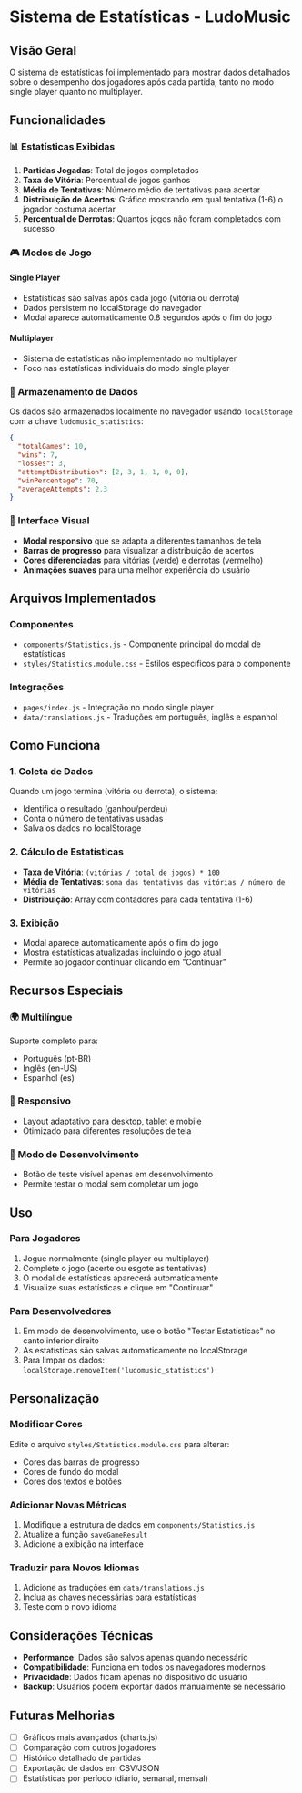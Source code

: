 # Sistema de Estatísticas - LudoMusic

## Visão Geral

O sistema de estatísticas foi implementado para mostrar dados detalhados sobre o desempenho dos jogadores após cada partida, tanto no modo single player quanto no multiplayer.

## Funcionalidades

### 📊 Estatísticas Exibidas

1. **Partidas Jogadas**: Total de jogos completados
2. **Taxa de Vitória**: Percentual de jogos ganhos
3. **Média de Tentativas**: Número médio de tentativas para acertar
4. **Distribuição de Acertos**: Gráfico mostrando em qual tentativa (1-6) o jogador costuma acertar
5. **Percentual de Derrotas**: Quantos jogos não foram completados com sucesso

### 🎮 Modos de Jogo

#### Single Player
- Estatísticas são salvas após cada jogo (vitória ou derrota)
- Dados persistem no localStorage do navegador
- Modal aparece automaticamente 0.8 segundos após o fim do jogo

#### Multiplayer
- Sistema de estatísticas não implementado no multiplayer
- Foco nas estatísticas individuais do modo single player

### 💾 Armazenamento de Dados

Os dados são armazenados localmente no navegador usando `localStorage` com a chave `ludomusic_statistics`:

```json
{
  "totalGames": 10,
  "wins": 7,
  "losses": 3,
  "attemptDistribution": [2, 3, 1, 1, 0, 0],
  "winPercentage": 70,
  "averageAttempts": 2.3
}
```

### 🎨 Interface Visual

- **Modal responsivo** que se adapta a diferentes tamanhos de tela
- **Barras de progresso** para visualizar a distribuição de acertos
- **Cores diferenciadas** para vitórias (verde) e derrotas (vermelho)
- **Animações suaves** para uma melhor experiência do usuário

## Arquivos Implementados

### Componentes
- `components/Statistics.js` - Componente principal do modal de estatísticas
- `styles/Statistics.module.css` - Estilos específicos para o componente

### Integrações
- `pages/index.js` - Integração no modo single player
- `data/translations.js` - Traduções em português, inglês e espanhol

## Como Funciona

### 1. Coleta de Dados
Quando um jogo termina (vitória ou derrota), o sistema:
- Identifica o resultado (ganhou/perdeu)
- Conta o número de tentativas usadas
- Salva os dados no localStorage

### 2. Cálculo de Estatísticas
- **Taxa de Vitória**: `(vitórias / total de jogos) * 100`
- **Média de Tentativas**: `soma das tentativas das vitórias / número de vitórias`
- **Distribuição**: Array com contadores para cada tentativa (1-6)

### 3. Exibição
- Modal aparece automaticamente após o fim do jogo
- Mostra estatísticas atualizadas incluindo o jogo atual
- Permite ao jogador continuar clicando em "Continuar"

## Recursos Especiais

### 🌍 Multilíngue
Suporte completo para:
- Português (pt-BR)
- Inglês (en-US)
- Espanhol (es)

### 📱 Responsivo
- Layout adaptativo para desktop, tablet e mobile
- Otimizado para diferentes resoluções de tela

### 🔧 Modo de Desenvolvimento
- Botão de teste visível apenas em desenvolvimento
- Permite testar o modal sem completar um jogo

## Uso

### Para Jogadores
1. Jogue normalmente (single player ou multiplayer)
2. Complete o jogo (acerte ou esgote as tentativas)
3. O modal de estatísticas aparecerá automaticamente
4. Visualize suas estatísticas e clique em "Continuar"

### Para Desenvolvedores
1. Em modo de desenvolvimento, use o botão "Testar Estatísticas" no canto inferior direito
2. As estatísticas são salvas automaticamente no localStorage
3. Para limpar os dados: `localStorage.removeItem('ludomusic_statistics')`

## Personalização

### Modificar Cores
Edite o arquivo `styles/Statistics.module.css` para alterar:
- Cores das barras de progresso
- Cores de fundo do modal
- Cores dos textos e botões

### Adicionar Novas Métricas
1. Modifique a estrutura de dados em `components/Statistics.js`
2. Atualize a função `saveGameResult`
3. Adicione a exibição na interface

### Traduzir para Novos Idiomas
1. Adicione as traduções em `data/translations.js`
2. Inclua as chaves necessárias para estatísticas
3. Teste com o novo idioma

## Considerações Técnicas

- **Performance**: Dados são salvos apenas quando necessário
- **Compatibilidade**: Funciona em todos os navegadores modernos
- **Privacidade**: Dados ficam apenas no dispositivo do usuário
- **Backup**: Usuários podem exportar dados manualmente se necessário

## Futuras Melhorias

- [ ] Gráficos mais avançados (charts.js)
- [ ] Comparação com outros jogadores
- [ ] Histórico detalhado de partidas
- [ ] Exportação de dados em CSV/JSON
- [ ] Estatísticas por período (diário, semanal, mensal)
